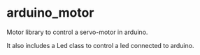 # arduino_motor
Motor library to control a servo-motor in arduino.

It also includes a Led class to control a led connected to arduino.
